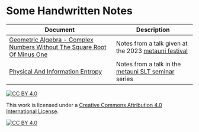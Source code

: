 # Some Handwritten Notes

Document | Description
-------- | -----------
[Geometric Algebra - Complex Numbers Without The Square Root Of Minus One](<Geometric Algebra - Complex Numbers Without The Square Root Of Minus One - Russell Goyder - metauni - Jan 2023.pdf >) | Notes from a talk given at the 2023 [metauni festival](https://metauni.org/festival/) | 
[Physical And Information Entropy](<Physical And Information Entropy - Russell Goyder - metauni - Nov 2022.pdf>) | Notes from a talk in the [metauni SLT seminar](https://metauni.org/slt/) series


[![CC BY 4.0][cc-by-shield]][cc-by]

This work is licensed under a
[Creative Commons Attribution 4.0 International License][cc-by].

[![CC BY 4.0][cc-by-image]][cc-by]

[cc-by]: http://creativecommons.org/licenses/by/4.0/
[cc-by-image]: https://i.creativecommons.org/l/by/4.0/88x31.png
[cc-by-shield]: https://img.shields.io/badge/License-CC%20BY%204.0-lightgrey.svg
